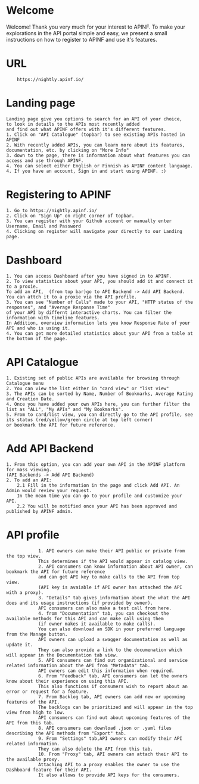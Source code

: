# Welcome

Welcome!
Thank you very much for your interest to APINF.
To make your explorations in the API portal simple and easy, we present a small instructions on how to register to APINF and use it's features.

# URL

        https://nightly.apinf.io/

# Landing page
    Landing page give you options to search for an API of your choice,
    to look in details to the APIs most recently added
    and find out what APINF offers with it's different features.
    1. Click on "API Catalogue" (topbar) to see existing APIs hosted in APINF
    2. With recently added APIs, you can learn more about its features, documentation, etc. by clicking on "More Info"
    3. down to the page, there is information about what features you can access and use through APINF.
    4. You can select either English or Finnish as APINF content language.
    4. If you have an account, Sign in and start using APINF. :)

# Registering to APINF
    1. Go to https://nightly.apinf.io/
    2. Click on "Sign Up" on right corner of topbar.
    3. You can register with your Github account or manually enter Username, Email and Password
    4. Clicking on register will navigate your directly to our Landing page.

#  Dashboard
    1. You can access Dashboard after you have signed in to APINF.
    2. To view statistics about your API, you should add it and connect it to a proxie. 
    To add an API,  (from top bar)go to API Backend -> Add API Backend. You can attch it to a proxie via the API profile.
    3. You can see "Number of Calls" made to your API, "HTTP status of the responses", and "Average Response Time" 
    of your API by differnt interactive charts. You can filter the information with timeline features. 
    In Addition, overview information lets you know Response Rate of your API and who is using it.
    4. You can get more detailed statistics about your API from a table at the bottom of the page.
    
# API Catalogue
    1. Existing set of public APIs are available for browsing through Catalogue menu
    2. You can view the list either in "card view" or "list view"
    3. The APIs can be sorted by Name, Number of Bookmarks, Average Rating and Creation Date.
    4. Once you have added your own APIs here, you can further filter the list as "ALL", "My APIs" and "My Bookmarks".
    5. From to card/list view, you can directly go to the API profile, see its status (red/yellow/green circle at top left corner)
    or bookmark the API for future reference.

# Add API Backend
    1. From this option, you can add your own API in the APINF platform for mass viewing. 
    (API Backends -> Add API Backend)
    2. To add an API:
        2.1 Fill in the information in the page and click Add API. An Admin would review your request. 
        In the mean time you can go to your profile and customize your API.
        2.2 You will be notified once your API has been approved and published by APINF admin.

# API profile
                1. API owners can make their API public or private from the top view. 
                This determines if the API would appear in catalog view.
                2. API consumers can know information about API owner, can bookmark the API for future reference 
                and can get API key to make calls to the API from top view. 
                (API key is avaiable if API owner has attached the API with a proxy).
                3. "Details" tab gives information about the what the API does and its usage instructions (if provided by owner). 
                API consumers can also make a test call from here.
                4. from "Documentation" tab, you can checkout the available methods for this API and can make call using them 
                (if owner makes it available to make calls). 
                You can also download an SDK in your preferred language from the Manage button.
                API owners can upload a swagger documentation as well as update it. 
                They can also provide a link to the documenation which will appear in the Documentation tab view.
                5. API consumers can find out organizational and service related information about the API from "Metadata" tab. 
                API owners can edit this information when required.
                6. From "Feedback" tab, API consumers can let the owners know about their experience on using this API. 
                This also functions if consumers wish to report about an error or request for a feature.
                7. From Backlog tab, API owners can add new or upcoming features of the API. 
                The backlogs can be prioritized and will appear in the top view from high to low. 
                API consumers can find out about upcoming features of the API from this tab.
                8. API consumers can download .json or .yaml files describing the API methods from "Export" tab.
                9. From "Settings" tab,API owners can modify their API related information. 
                They can also delete the API from this tab.
                10. From "Proxy" tab, API owners can attach their API to the available proxy. 
                Attaching API to a proxy enables the owner to use the Dashboard feature for their API. 
                It also allows to provide API keys for the consumers.

 
